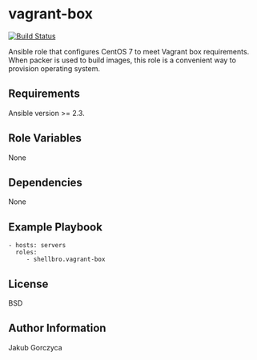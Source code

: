 vagrant-box
=========

[![Build Status](https://travis-ci.org/shellbro/ansible-role-vagrant-box.svg?branch=master)](https://travis-ci.org/shellbro/ansible-role-vagrant-box)

Ansible role that configures CentOS 7 to meet Vagrant box requirements.
When packer is used to build images, this role is a convenient way to provision operating system.

Requirements
------------

Ansible version >= 2.3.

Role Variables
--------------

None

Dependencies
------------

None

Example Playbook
----------------

    - hosts: servers
      roles:
         - shellbro.vagrant-box

License
-------

BSD

Author Information
------------------

Jakub Gorczyca
